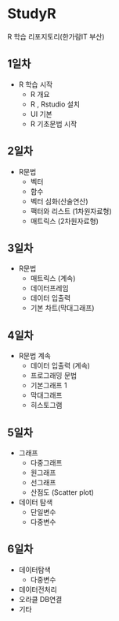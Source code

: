 # StudyR
R 학습 리포지토리(한가람IT 부산)

## 1일차
 - R 학습 시작
   - R 개요
   - R , Rstudio 설치
   - UI 기본
   - R 기초문법 시작

## 2일차
 - R문법
   - 벡터
   - 함수
   - 벡터 심화(산술연산)
   - 팩터와 리스트 (1차원자료형)
   - 매트릭스 (2차원자료형)

## 3일차
 - R문법
   - 매트릭스 (계속)
   - 데이터프레임
   - 데이터 입출력
   - 기본 차트(막대그래프)

## 4일차
 - R문법 계속
   - 데이터 입출력 (계속)
   - 프로그래밍 문법
   - 기본그래프 1 
    - 막대그래프
    - 히스토그램

## 5일차
 - 그래프
   - 다중그래프
   - 원그래프
   - 선그래프
   - 산점도 (Scatter plot)
 - 데이터 탐색
   - 단일변수
   - 다중변수
   
## 6일차
 - 데이터탐색
   - 다중변수
 - 데이터전처리
 - 오라클 DB연결
 - 기타
 